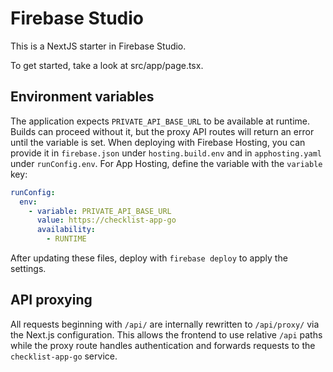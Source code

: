 # Firebase Studio

This is a NextJS starter in Firebase Studio.

To get started, take a look at src/app/page.tsx.

## Environment variables

The application expects `PRIVATE_API_BASE_URL` to be available at runtime. Builds
can proceed without it, but the proxy API routes will return an error until the
variable is set. When deploying with Firebase Hosting, you can provide it in
`firebase.json` under `hosting.build.env` and in `apphosting.yaml` under
`runConfig.env`. For App Hosting, define the variable with the `variable` key:

```yaml
runConfig:
  env:
    - variable: PRIVATE_API_BASE_URL
      value: https://checklist-app-go
      availability:
        - RUNTIME
```

After updating these files, deploy with `firebase deploy` to apply the settings.

## API proxying

All requests beginning with `/api/` are internally rewritten to
`/api/proxy/` via the Next.js configuration. This allows the frontend to use
relative `/api` paths while the proxy route handles authentication and forwards
requests to the `checklist-app-go` service.
